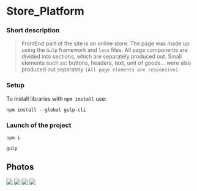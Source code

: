 # Store_Platform
### Short description
>FrontEnd part of the site is an online store. The page was made up using the `Gulp` framework and `less` files. All page components are divided into sections, which are separately produced out. Small elements such as: buttons, headers, text, unit of goods... were also produced out separately `(All page elements are responsive)`.

### Setup
To install libraries with `npm install` use:
```
npm install --global gulp-cli
```

### Launch of the project
```
npm i

gulp
```
## Photos
<img src="https://github.com/CamyrauBTanke/CamyrauBTanke/blob/main/img/projects/store_platform-4.png">
<img src="https://github.com/CamyrauBTanke/CamyrauBTanke/blob/main/img/projects/store_platform-3.png">
<img src="https://github.com/CamyrauBTanke/CamyrauBTanke/blob/main/img/projects/store_platform-2.png">
<img src="https://github.com/CamyrauBTanke/CamyrauBTanke/blob/main/img/projects/store_platform-1.png">